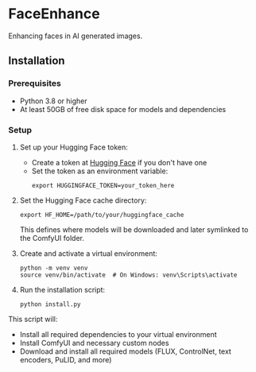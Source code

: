 # FaceEnhance
Enhancing faces in AI generated images.

## Installation

### Prerequisites
- Python 3.8 or higher
- At least 50GB of free disk space for models and dependencies

### Setup

1. Set up your Hugging Face token:
   - Create a token at [Hugging Face](https://huggingface.co/settings/tokens) if you don't have one
   - Set the token as an environment variable:
     ```
     export HUGGINGFACE_TOKEN=your_token_here
     ```

2. Set the Hugging Face cache directory:
   ```
   export HF_HOME=/path/to/your/huggingface_cache
   ```
   This defines where models will be downloaded and later symlinked to the ComfyUI folder.

3. Create and activate a virtual environment:
   ```
   python -m venv venv
   source venv/bin/activate  # On Windows: venv\Scripts\activate
   ```

4. Run the installation script:
   ```
   python install.py
   ```

This script will:
- Install all required dependencies to your virtual environment
- Install ComfyUI and necessary custom nodes
- Download and install all required models (FLUX, ControlNet, text encoders, PuLID, and more)
